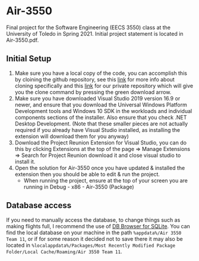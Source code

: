 # Air-3550
Final project for the Software Engineering (EECS 3550) class at the University of Toledo in Spring 2021.
Initial project statement is located in Air-3550.pdf.

## Initial Setup
1. Make sure you have a local copy of the code, you can accomplish this by cloining the github repository, see this [link](https://docs.github.com/en/github/getting-started-with-github/about-remote-repositories#cloning-with-https-urls) for more info about cloning specifically and this [link](https://github.com/qkleinfelter/Air-3550) for our private repository which will give you the clone command by pressing the green download arrow.
2. Make sure you have downloaded Visual Studio 2019 version 16.9 or newer, and ensure that you download the Universal Windows Platform Development tools and Windows 10 SDK in the workloads and individual components sections of the installer. Also ensure that you check .NET Desktop Development. (Note that these smaller pieces are not actually required if you already have Visual Studio installed, as installing the extension will download them for you anyway)
3. Download the Project Reunion Extension for Visual Studio, you can do this by clicking Extensions at the top of the page => Manage Extensions => Search for Project Reunion download it and close visual studio to install it.
4. Open the solution for Air-3550 once you have updated & installed the extension then you should be able to edit & run the project.
    - When running the project, ensure at the top of your screen you are running in Debug - x86 - Air-3550 (Package)

## Database access
If you need to manually access the database, to change things such as making flights full, I recommend the use of [DB Browser for SQLite](https://sqlitebrowser.org/). You can find the local database on your machine in the path `%appdata%/Air 3550 Team 11`, or if for some reason it decided not to save there it may also be located in `%localappdata%/Packages/Most Recently Modified Package Folder/Local Cache/Roaming/Air 3550 Team 11`.